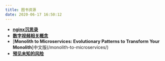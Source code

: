 ```yaml
---
title: 图书资源
date: 2020-06-17 16:50:12
---
```


* [**nginx沉思录**](/shares/nginx-insight.pdf)
* [**数字视频相关概念**](/digital-video-concept/)
* [**Monolith to Microservices: Evolutionary Patterns to Transform Your Monolith**]中文版(/monolith-to-microservices/)
* [**预见未知的风险**](/discovery-the-unpredictable-risk/)
